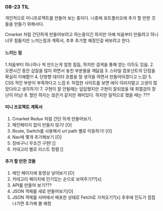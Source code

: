 ### 08-23 TIL
개인적으로 미니프로젝트를 만들어 보는 중이다.
나중에 포트폴리오에 추가 할 만한 것들을 만들기 위해서다.

Cmarket 처럼 간단하게 만들어보려고 하는중이긴 하지만
아예 처음부터 만들려고 하니 너무 힘들지만 느끼는점과 계획서, 추후 추가할 예정인걸 써보려고 한다.

#### 느끼는 점
1.처음부터 하나하나 씩 만드는게 엄청 힘듬, 하지만 검색을 통해 얻는 이득도 있음.
2. 오랜시간 동안 삽질을 많이 하면서 놓친 부분들을 깨닳음
3. 스타일 컴포넌트의 단점을 확실히 이해함!!!
4. 단방향 데이터 흐름을 잘 생각을 하면서 만들어야겠다고 느낌!
5. CSS 적인 부분이 부족하다고 느낌
6. 허접한 사이트를 보면 에이 이러지말고 고생이 많았다라고 생각하기!
7. 구현이 잘 안될때는 답답했지만 구현이 잘되었을 때 희열감이 장난이 아님!
8. 할만 하지는 않은거 같지만 재미있다. 하지만 일적으로 했을 때는 ???

#### 미니 프로젝트 계획서
1. Cmarket Redux 처럼 간단 하게 만들어보기.
2. 메인페이지 없이 만들지 않기! [O]
3. Route, Switch를 사용해서 url path 별로 이동하기! [O]
4. Nav에 몇개 추가해보기 [O]
5. 장바구니 무조건 구현! []
6. 카테고리 별로 리스트 정렬 []

#### 추가 할 만한 것들
1. 메인 페이지에 동영상 넣어보기 [O]
2. 카테고리 페이지에 인기있는 순으로 보여주기??[x]
3. API를 만들어 보기???
4. JSON 객체를 새로 만들어보기[O]
5. JSON 객체를 서버에서 배포한 상태로 Fetch로 가져오기?[x]
추후에 진도가 점점 나가면 추가해 볼 예정


